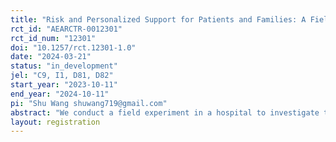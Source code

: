 ```yaml
---
title: "Risk and Personalized Support for Patients and Families: A Field Experiment in a Major Chinese Hospital"
rct_id: "AEARCTR-0012301"
rct_id_num: "12301"
doi: "10.1257/rct.12301-1.0"
date: "2024-03-21"
status: "in_development"
jel: "C9, I1, D81, D82"
start_year: "2023-10-11"
end_year: "2024-10-11"
pi: "Shu Wang shuwang719@gmail.com"
abstract: "We conduct a field experiment in a hospital to investigate the impact of information intervention for patients and families on their risky behaviors. We focus on families defined as high-risk pregnant women participating in Multi-discipline Treatment (MDT) and their companions. The families receive the information once before and four times after MDT. We manipulate 1) the content of information provided to pregnant women across treatments, including personalized disease information and emotional support, and 2) whether the additional information is provided to the companions. Additionally, we collect data on preferences and rationality scores of, and coordination level between the pregnant women and their companions before MDT. Our study also explores the role of these behavioral traits on pregnancy-related risky behavior."
layout: registration
---
```


